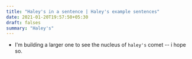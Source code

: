 ```yaml
---
title: "Haley's in a sentence | Haley's example sentences"
date: 2021-01-20T19:57:50+05:30
draft: falses
summary: "Haley's"
---
```

- I'm building a larger one to see the nucleus of `haley's` comet -- i hope so.
                 
